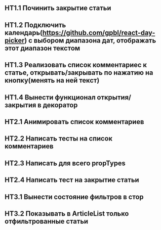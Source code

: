 ## HT1.1 Починить закрытие статьи
## HT1.2 Подключить календарь(https://github.com/gpbl/react-day-picker) с выбором диапазона дат, отображать этот диапазон текстом
## HT1.3 Реализовать список комментариес к статье, открывать/закрывать по нажатию на кнопку(менять на ней текст)
## HT1.4 Вынести функционал открытия/закрытия в декоратор

## HT2.1 Анимировать список комментариев
## HT2.2 Написать тесты на список комментариев
## HT2.3 Написать для всего propTypes
## HT2.4 Написать тест на закрытие статьи

## HT3.1 Вынести состояние фильтров в стор
## HT3.2 Показывать в ArticleList только отфильтрованные статьи 
